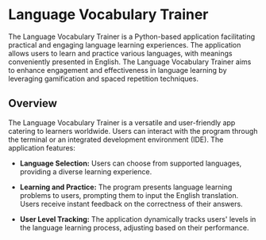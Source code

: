 # Language Vocabulary Trainer

The Language Vocabulary Trainer is a Python-based application facilitating practical and engaging language learning experiences. The application allows users to learn and practice various languages, with meanings conveniently presented in English. The Language Vocabulary Trainer aims to enhance engagement and effectiveness in language learning by leveraging gamification and spaced repetition techniques.

## Overview

The Language Vocabulary Trainer is a versatile and user-friendly app catering to learners worldwide. Users can interact with the program through the terminal or an integrated development environment (IDE). The application features:

- **Language Selection:** Users can choose from supported languages, providing a diverse learning experience.

- **Learning and Practice:** The program presents language learning problems to users, prompting them to input the English translation. Users receive instant feedback on the correctness of their answers.

- **User Level Tracking:** The application dynamically tracks users' levels in the language learning process, adjusting based on their performance.
